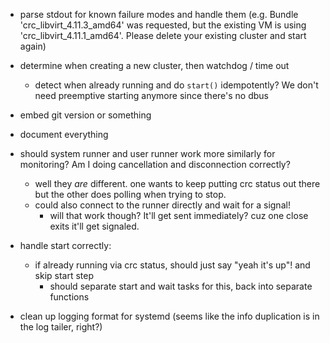 - parse stdout for known failure modes and handle them (e.g. Bundle 'crc_libvirt_4.11.3_amd64' was requested, but the existing VM is using 'crc_libvirt_4.11.1_amd64'. Please delete your existing cluster and start again)
- determine when creating a new cluster, then watchdog / time out
  - detect when already running and do `start()` idempotently? We don't need preemptive starting anymore since there's no dbus

- embed git version or something

- document everything

- should system runner and user runner work more similarly for monitoring? Am I doing cancellation and disconnection correctly?
    - well they _are_ different. one wants to keep putting crc status out there but the other does polling when trying to stop.
    - could also connect to the runner directly and wait for a signal!
        - will that work though? It'll get sent immediately? cuz one close exits it'll get signaled.

- handle start correctly:
    - if already running via crc status, should just say "yeah it's up"! and skip start step
        - should separate start and wait tasks for this, back into separate functions

- clean up logging format for systemd (seems like the info duplication is in the log tailer, right?)